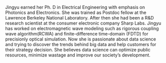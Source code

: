 Jingyu earned her Ph. D in Electrical Engineering with emphasis on Photonics and Electronics. She was trained as Postdoc fellow at the Lawrence Berkeley National Laboratory. After then she had been a R&D research scientist at the consumer electronic company Sharp Labs. Jingyu has worked on electromagnetic wave modeling such as rigorous coupling wave algorithm(RCWA) and finite-difference time-domain (FDTD) for precisionly optical simulation. Now she is passionate about data science and trying to discover the trends behind big data and help customers for their strategy decision. She believes data science can optimize public resources, minimize wastage and improve our society’s development.
